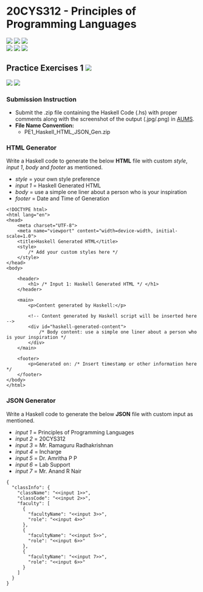 # 20CYS312 - Principles of Programming Languages
![](https://img.shields.io/badge/Batch-21CYS-lightgreen) ![](https://img.shields.io/badge/UG-blue) ![](https://img.shields.io/badge/Subject-PPL-blue) <br/>
![](https://img.shields.io/badge/Lecture-2-orange) ![](https://img.shields.io/badge/Practical-3-orange) ![](https://img.shields.io/badge/Credits-3-orange)

## Practice Exercises 1 ![](https://img.shields.io/badge/-Live-green)
![](https://img.shields.io/badge/-24th_Jan-orange) ![](https://img.shields.io/badge/-27th_Jan-orange)

### Submission Instruction
- Submit the .zip file containing the Haskell Code (.hs) with proper comments along with the screenshot of the output (.jpg/.png) in [AUMS](https://aumscb.amrita.edu/portal/directtool/5b707dc3-1d16-4617-a460-cb455024799a/).
- **File Name Convention:**
  - PE1_Haskell_HTML_JSON_Gen.zip

### HTML Generator
Write a Haskell code to generate the below **HTML** file with custom _style_, _input 1_, _body_ and _footer_ as mentioned.

- _style_   = your own style preference
- _input 1_ = Haskell Generated HTML
- _body_    = use a simple one liner about a person who is your inspiration
- _footer_  = Date and Time of Generation

```
<!DOCTYPE html>
<html lang="en">
<head>
    <meta charset="UTF-8">
    <meta name="viewport" content="width=device-width, initial-scale=1.0">
    <title>Haskell Generated HTML</title>
    <style>
        /* Add your custom styles here */
    </style>
</head>
<body>

    <header>
        <h1> /* Input 1: Haskell Generated HTML */ </h1>
    </header>

    <main>
        <p>Content generated by Haskell:</p>

        <!-- Content generated by Haskell script will be inserted here -->
        <div id="haskell-generated-content">
            /* Body content: use a simple one liner about a person who is your inspiration */
        </div>
    </main>

    <footer>
        <p>Generated on: /* Insert timestamp or other information here */
    </footer>
</body>
</html>
```

### JSON Generator
Write a Haskell code to generate the below **JSON** file with custom input as mentioned.

- _input 1_ = Principles of Programming Languages
- _input 2_ = 20CYS312
- _input 3_ = Mr. Ramaguru Radhakrishnan
- _input 4_ = Incharge
- _input 5_ = Dr. Amritha P P
- _input 6_ = Lab Support
- _input 7_ = Mr. Anand R Nair
  
```
{
  "classInfo": {
    "className": "<<input 1>>",
    "classCode": "<<input 2>>",
    "faculty": [
      {
        "facultyName": "<<input 3>>",
        "role": "<<input 4>>"
      },
      {
        "facultyName": "<<input 5>>",
        "role": "<<input 6>>"
      },
      {
        "facultyName": "<<input 7>>",
        "role": "<<input 6>>"
      }
    ]
  }
}
```
